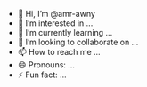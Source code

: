 - 👋 Hi, I’m @amr-awny
- 👀 I’m interested in ...
- 🌱 I’m currently learning ...
- 💞️ I’m looking to collaborate on ...
- 📫 How to reach me ...
- 😄 Pronouns: ...
- ⚡ Fun fact: ...

<!---
amr-awny/amr-awny is a ✨ special ✨ repository because its `README.md` (this file) appears on your GitHub profile.
You can click the Preview link to take a look at your changes.
--->
